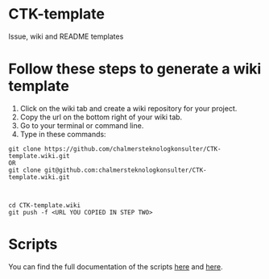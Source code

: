 # CTK-template
Issue, wiki and README templates

# Follow these steps to generate a wiki template
1. Click on the wiki tab and create a wiki repository for your project.
2. Copy the url on the bottom right of your wiki tab.
3. Go to your terminal or command line.
4. Type in these commands:

````
git clone https://github.com/chalmersteknologkonsulter/CTK-template.wiki.git
OR
git clone git@github.com:chalmersteknologkonsulter/CTK-template.wiki.git



cd CTK-template.wiki
git push -f <URL YOU COPIED IN STEP TWO>
````

# Scripts
You can find the full documentation of the scripts [here](https://github.com/chalmersteknologkonsulter/Pollux) and [here](https://github.com/chalmersteknologkonsulter/Pollux/wiki).
